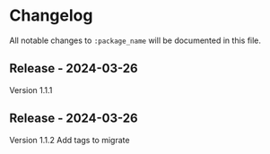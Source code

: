 # Changelog

All notable changes to `:package_name` will be documented in this file.

## Release - 2024-03-26

Version 1.1.1

## Release - 2024-03-26

Version 1.1.2 Add tags to migrate
